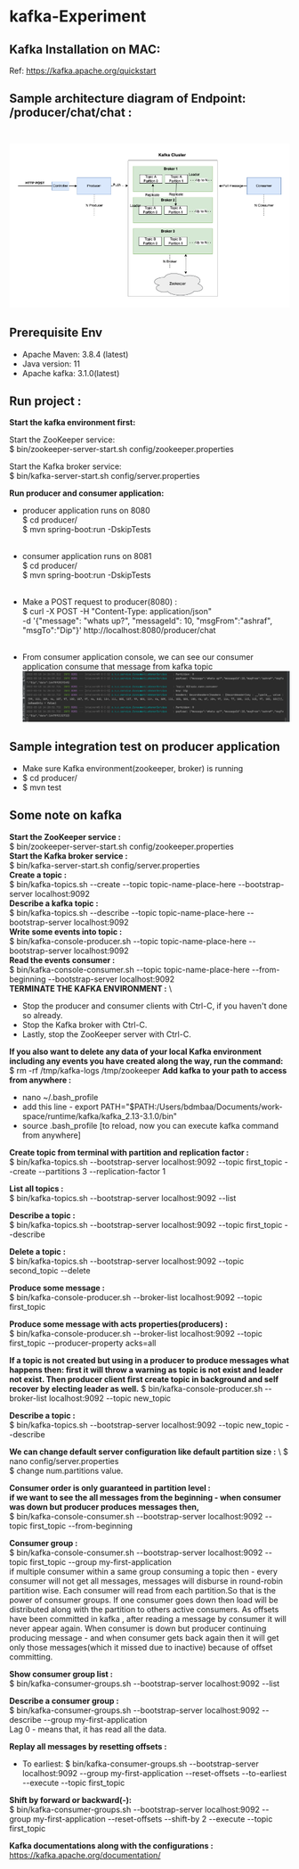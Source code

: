 # kafka-Experiment

## Kafka Installation on MAC:

Ref: https://kafka.apache.org/quickstart

## Sample architecture diagram of Endpoint: /producer/chat/chat : <br/><br/>
![architecture](./docs/producer-consumer-architecture.png)


## Prerequisite Env
- Apache Maven: 3.8.4 (latest)
- Java version: 11
- Apache kafka: 3.1.0(latest)

## Run project : 
**Start the kafka environment first:** 

Start the ZooKeeper service: \
$ bin/zookeeper-server-start.sh config/zookeeper.properties

Start the Kafka broker service: \
$ bin/kafka-server-start.sh config/server.properties

**Run producer and consumer application:** 
- producer application runs on 8080 \
   $ cd producer/ \
   $ mvn spring-boot:run -DskipTests <br/> <br/>

- consumer application runs on 8081 \
   $ cd producer/ \
   $ mvn spring-boot:run -DskipTests <br/> <br/>

- Make a POST request to producer(8080) : \
   $ curl -X POST -H "Content-Type: application/json" \
   -d '{"message": "whats up?", "messageId": 10, "msgFrom":"ashraf", "msgTo":"Dip"}'  http://localhost:8080/producer/chat <br/> <br/>

- From consumer application console, we can see our consumer application consume that message from kafka topic \
   ![screenshot](./docs/consumer-console.png)

## Sample integration test on producer application
- Make sure Kafka environment(zookeeper, broker) is running 
- $ cd producer/
- $ mvn test
## Some note on kafka
**Start the ZooKeeper service :** \
$ bin/zookeeper-server-start.sh config/zookeeper.properties \
**Start the Kafka broker service :**\
$ bin/kafka-server-start.sh config/server.properties \
**Create a topic :**\
$ bin/kafka-topics.sh --create --topic topic-name-place-here --bootstrap-server localhost:9092 \
**Describe a kafka topic :** \
$ bin/kafka-topics.sh --describe --topic topic-name-place-here --bootstrap-server localhost:9092 \
**Write some events into topic :** \
$ bin/kafka-console-producer.sh --topic topic-name-place-here --bootstrap-server localhost:9092 \
**Read the events consumer :** \
$ bin/kafka-console-consumer.sh --topic topic-name-place-here --from-beginning --bootstrap-server localhost:9092 \
**TERMINATE THE KAFKA ENVIRONMENT :**  \
- Stop the producer and consumer clients with Ctrl-C, if you haven't done so already.
- Stop the Kafka broker with Ctrl-C.
- Lastly, stop the ZooKeeper server with Ctrl-C.

**If you also want to delete any data of your local Kafka environment including any events you have created along the way, run the command:** 
$ rm -rf /tmp/kafka-logs /tmp/zookeeper
**Add kafka to your path to access from anywhere :** 
- nano ~/.bash_profile
- add this line - export PATH="$PATH:/Users/bdmbaa/Documents/work-space/runtime/kafka/kafka_2.13-3.1.0/bin"
- source .bash_profile [to reload, now you can execute kafka command from anywhere]

**Create topic from terminal with partition and replication factor :** \
$ bin/kafka-topics.sh --bootstrap-server localhost:9092 --topic first_topic --create --partitions 3 --replication-factor 1

**List all topics :** \
$ bin/kafka-topics.sh --bootstrap-server localhost:9092 --list

**Describe a topic :** \
$ bin/kafka-topics.sh --bootstrap-server localhost:9092 --topic first_topic --describe

**Delete a topic :** \
$ bin/kafka-topics.sh --bootstrap-server localhost:9092 --topic second_topic --delete
 
**Produce some message :** \
$ bin/kafka-console-producer.sh --broker-list localhost:9092 --topic first_topic

**Produce some message with acts properties(producers) :** \
$ bin/kafka-console-producer.sh --broker-list localhost:9092 --topic first_topic --producer-property acks=all

**If a topic is not created but using in a producer to produce messages what happens then: first it will throw a warning as topic is not exist and leader not exist. Then producer client first create topic in background and self recover by electing leader as well.** 
$ bin/kafka-console-producer.sh --broker-list localhost:9092 --topic new_topic 

**Describe a topic :** \
$ bin/kafka-topics.sh --bootstrap-server localhost:9092 --topic new_topic --describe 

**We can change default server configuration like default partition size :** \ 
$ nano config/server.properties \
$ change num.partitions value. 

**Consumer order is only guaranteed in partition level :** \
**if we want to see the all messages from the beginning - when consumer was down but producer produces messages then,** \
$ bin/kafka-console-consumer.sh --bootstrap-server localhost:9092 --topic first_topic --from-beginning 

**Consumer group :** \
$ bin/kafka-console-consumer.sh --bootstrap-server localhost:9092 --topic first_topic --group my-first-application \
if multiple consumer within a same group consuming a topic then - every consumer will not get all messages, messages will disburse in round-robin partition wise. 
Each consumer will read from each partition.So that is the power of consumer groups. If one consumer goes down then load will be distributed along with the partition to others active consumers.
As offsets have been committed in kafka , after reading a message by consumer it will never appear again. When consumer is down but producer continuing producing message - and when consumer gets back again then it will get only those messages(which it missed due to inactive) because of offset committing.

**Show consumer group list :** \
$ bin/kafka-consumer-groups.sh --bootstrap-server localhost:9092 --list

**Describe a consumer group :** \
$ bin/kafka-consumer-groups.sh --bootstrap-server localhost:9092 --describe --group my-first-application \
Lag 0 - means that, it has read all the data. 

**Replay all messages by resetting offsets :** 
- To earliest:
$ bin/kafka-consumer-groups.sh --bootstrap-server localhost:9092 --group my-first-application --reset-offsets --to-earliest --execute --topic first_topic 

**Shift by forward or backward(-):** \
$ bin/kafka-consumer-groups.sh --bootstrap-server localhost:9092 --group my-first-application --reset-offsets --shift-by 2 --execute --topic first_topic 

**Kafka documentations along with the configurations :** 
https://kafka.apache.org/documentation/
